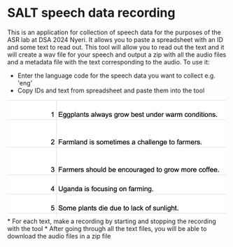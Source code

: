 # SALT speech data recording

This is an application for collection of speech data for the purposes of the ASR lab at DSA 2024 Nyeri. It allows you to paste a spreadsheet with an ID and some text to read out. This tool will allow you to read out the text and it will create a wav file for your speech and output a zip with all the audio files and a metadata file with the text corresponding to the audio. To use it:

* Enter the language code for the speech data you want to collect e.g. 'eng'
* Copy IDs and text from spreadsheet and paste them into the tool
<img src="spreadsheetimg.png" alt="drawing" width="500"/>
* For each text, make a recording by starting and stopping the recording with the tool
* After going through all the text files, you will be able to download the audio files in a zip file
